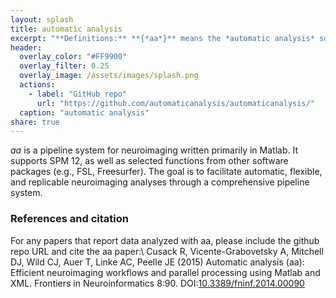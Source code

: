 ```yaml
---
layout: splash
title: automatic analysis
excerpt: "**Definitions:** **{*aa*}** means the *automatic analysis* software package and any associated documentation whether electronic or printed."
header:
  overlay_color: "#FF9900"
  overlay_filter: 0.25
  overlay_image: /assets/images/splash.png
  actions:
    - label: "GitHub repo"
      url: "https://github.com/automaticanalysis/automaticanalysis/"
  caption: "automatic analysis"
share: true
---
```

*aa* is a pipeline system for neuroimaging written primarily in Matlab. It supports SPM 12, as well as selected functions from other software packages (e.g., FSL, Freesurfer). The goal is to facilitate automatic, flexible, and replicable neuroimaging analyses through a comprehensive pipeline system.

### References and citation ###
For any papers that report data analyzed with aa, please include the github repo URL and cite the aa paper:\\
Cusack R, Vicente-Grabovetsky A, Mitchell DJ, Wild CJ, Auer T, Linke AC, Peelle JE (2015) Automatic analysis (aa): Efficient neuroimaging workflows and parallel processing using Matlab and XML. Frontiers in Neuroinformatics 8:90. DOI:[10.3389/fninf.2014.00090](http://doi.org/10.3389/fninf.2014.00090)

